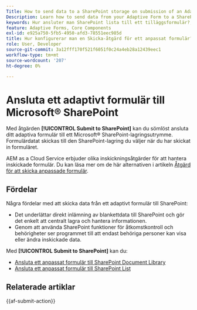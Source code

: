 ```yaml
---
Title: How to send data to a SharePoint storage on submission of an Adaptive Form?
Description: Learn how to send data from your Adaptive Form to a SharePoint storage like a SharePoint list or Document library when you submit the form.
keywords: Hur ansluter man SharePoint lista till ett tilläggsformulär?, Hur man ansluter SharePoint dokumentbibliotek till ett tilläggsformulär, Skicka till SharePoint, Skapa en konfiguration för SharePoint dokumentbibliotek, Använd åtgärden Skicka till SharePoint i ett adaptivt formulär, Ansluta ett adaptivt formulär till Microsoft&reg; SharePoint List.
feature: Adaptive Forms, Core Components
exl-id: e925a750-5fb5-4950-afd3-78551eec985d
title: Hur konfigurerar man en Skicka-åtgärd för ett anpassat formulär?
role: User, Developer
source-git-commit: 3a12fff170f521f6051f0c24a4eb28a12439eec1
workflow-type: tm+mt
source-wordcount: '207'
ht-degree: 0%

---
```


# Ansluta ett adaptivt formulär till Microsoft® SharePoint

Med åtgärden **[!UICONTROL Submit to SharePoint]** kan du sömlöst ansluta ditt adaptiva formulär till ett Microsoft® SharePoint-lagringsutrymme. Formulärdatat skickas till den SharePoint-lagring du väljer när du har skickat in formuläret.

AEM as a Cloud Service erbjuder olika inskickningsåtgärder för att hantera inskickade formulär. Du kan läsa mer om de här alternativen i artikeln [Åtgärd för att skicka anpassade formulär](/help/forms/configure-submit-actions-core-components.md).

## Fördelar

Några fördelar med att skicka data från ett adaptivt formulär till SharePoint:

* Det underlättar direkt inlämning av blankettdata till SharePoint och gör det enkelt att centralt lagra och hantera informationen.
* Genom att använda SharePoint funktioner för åtkomstkontroll och behörigheter ser programmet till att endast behöriga personer kan visa eller ändra inskickade data.

Med **[!UICONTROL Submit to SharePoint]** kan du:

* [Ansluta ett anpassat formulär till SharePoint Document Library](/help/forms/connect-forms-to-sharepoint-document-library.md)
* [Ansluta ett anpassat formulär till SharePoint List](/help/forms/connect-forms-to-sharepoint-list.md)

## Relaterade artiklar

{{af-submit-action}}
